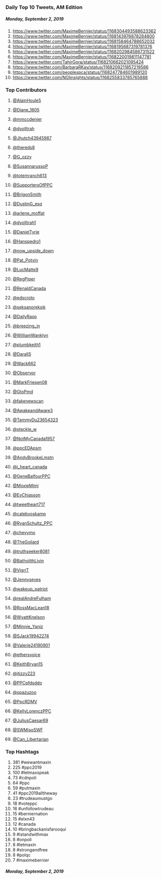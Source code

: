 ### Daily Top 10 Tweets, AM Edition
##### Monday, September 2, 2019
 1) https://www.twitter.com/MaximeBernier/status/1168304493588623362
 2) https://www.twitter.com/MaximeBernier/status/1168143976878284800
 3) https://www.twitter.com/MaximeBernier/status/1168158464788652032
 4) https://www.twitter.com/MaximeBernier/status/1168195687319781376
 5) https://www.twitter.com/MaximeBernier/status/1168202984586731522
 6) https://www.twitter.com/MaximeBernier/status/1168220019811147781
 7) https://www.twitter.com/TahirGora/status/1168210662021095424
 8) https://www.twitter.com/BarbaraRKay/status/1168209211857219586
 9) https://www.twitter.com/peoplespca/status/1168247784601989120
10) https://www.twitter.com/NGIinsights/status/1168255833785765888

### Top Contributors
  1) [@AlainHoule5](https://www.twitter.com/AlainHoule5)
  2) [@Diane_1605](https://www.twitter.com/Diane_1605)
  3) [@mmccdenier](https://www.twitter.com/mmccdenier)
  4) [@dyolltrah](https://www.twitter.com/dyolltrah)
  5) [@Jhutch43945987](https://www.twitter.com/Jhutch43945987)
  6) [@thereds8](https://www.twitter.com/thereds8)
  7) [@G_ozzy](https://www.twitter.com/G_ozzy)
  8) [@SusannarussoP](https://www.twitter.com/SusannarussoP)
  9) [@totemranch613](https://www.twitter.com/totemranch613)
 10) [@SupportersOfPPC](https://www.twitter.com/SupportersOfPPC)

 11) [@BrigonSmith](https://www.twitter.com/BrigonSmith)
 12) [@DustinG_esq](https://www.twitter.com/DustinG_esq)
 13) [@arlene_moffat](https://www.twitter.com/arlene_moffat)
 14) [@dyolltrah1](https://www.twitter.com/dyolltrah1)
 15) [@DanielTyrie](https://www.twitter.com/DanielTyrie)
 16) [@Hanspedro1](https://www.twitter.com/Hanspedro1)
 17) [@now_upside_down](https://www.twitter.com/now_upside_down)
 18) [@Pat_Potvin](https://www.twitter.com/Pat_Potvin)
 19) [@LucMatte9](https://www.twitter.com/LucMatte9)
 20) [@RegPiper](https://www.twitter.com/RegPiper)

 21) [@RenaldCanada](https://www.twitter.com/RenaldCanada)
 22) [@edscroto](https://www.twitter.com/edscroto)
 23) [@seksanoreksik](https://www.twitter.com/seksanoreksik)
 24) [@DailyRasp](https://www.twitter.com/DailyRasp)
 25) [@breezing_in](https://www.twitter.com/breezing_in)
 26) [@WilliamWanklyn](https://www.twitter.com/WilliamWanklyn)
 27) [@plumbkeith1](https://www.twitter.com/plumbkeith1)
 28) [@DarallS](https://www.twitter.com/DarallS)
 29) [@Wack662](https://www.twitter.com/Wack662)
 30) [@Observor](https://www.twitter.com/Observor)

 31) [@MarkFriesen08](https://www.twitter.com/MarkFriesen08)
 32) [@GtoPmd](https://www.twitter.com/GtoPmd)
 33) [@fakenewscan](https://www.twitter.com/fakenewscan)
 34) [@AwakeandAware3](https://www.twitter.com/AwakeandAware3)
 35) [@TammyDu23654323](https://www.twitter.com/TammyDu23654323)
 36) [@steckle_w](https://www.twitter.com/steckle_w)
 37) [@NotMyCanada1957](https://www.twitter.com/NotMyCanada1957)
 38) [@ppcEDApsm](https://www.twitter.com/ppcEDApsm)
 39) [@AndyBrookeLmstn](https://www.twitter.com/AndyBrookeLmstn)
 40) [@i_heart_canada](https://www.twitter.com/i_heart_canada)

 41) [@GeneBalfourPPC](https://www.twitter.com/GeneBalfourPPC)
 42) [@MoxieMimi](https://www.twitter.com/MoxieMimi)
 43) [@EvChiasson](https://www.twitter.com/EvChiasson)
 44) [@tweetheart717](https://www.twitter.com/tweetheart717)
 45) [@calebvoskamp](https://www.twitter.com/calebvoskamp)
 46) [@RyanSchultz_PPC](https://www.twitter.com/RyanSchultz_PPC)
 47) [@chevymo](https://www.twitter.com/chevymo)
 48) [@TheGoliard](https://www.twitter.com/TheGoliard)
 49) [@truthseeker8081](https://www.twitter.com/truthseeker8081)
 50) [@BatholithLivin](https://www.twitter.com/BatholithLivin)

 51) [@VigriT](https://www.twitter.com/VigriT)
 52) [@Jennyseyes](https://www.twitter.com/Jennyseyes)
 53) [@wakeup_patriot](https://www.twitter.com/wakeup_patriot)
 54) [@realAndreFulham](https://www.twitter.com/realAndreFulham)
 55) [@RossMacLean18](https://www.twitter.com/RossMacLean18)
 56) [@WyattKnelson](https://www.twitter.com/WyattKnelson)
 57) [@Minnie_Yaniz](https://www.twitter.com/Minnie_Yaniz)
 58) [@SJack19942274](https://www.twitter.com/SJack19942274)
 59) [@Valerie24190901](https://www.twitter.com/Valerie24190901)
 60) [@ethersvoice](https://www.twitter.com/ethersvoice)

 61) [@KeithBryan15](https://www.twitter.com/KeithBryan15)
 62) [@jtizzy223](https://www.twitter.com/jtizzy223)
 63) [@PPCpfdsddo](https://www.twitter.com/PPCpfdsddo)
 64) [@spazuzoo](https://www.twitter.com/spazuzoo)
 65) [@PpcRDMV](https://www.twitter.com/PpcRDMV)
 66) [@KellyLorenczPPC](https://www.twitter.com/KellyLorenczPPC)
 67) [@JuliusCaesar69](https://www.twitter.com/JuliusCaesar69)
 68) [@SWMisoSWF](https://www.twitter.com/SWMisoSWF)
 69) [@Can_Libertarian](https://www.twitter.com/Can_Libertarian)


### Top Hashtags

  1) 381 #wewantmaxin
  2) 225 #ppc2019
  3) 100 #letmaxspeak
  4)  73 #cdnpoli
  5)  64 #ppc
  6)  59 #putmaxin
  7)  41 #ppc2019alltheway
  8)  23 #trudeaumustgo
  9)  18 #voteppc
 10)  16 #unfollowtrudeau
 11)  15 #berniernation
 12)  15 #elxn43
 13)  12 #canada
 14)  10 #bringbackanisfarooqui
 15)   9 #istandwithmax
 16)   8 #onpoli
 17)   8 #letmaxin
 18)   8 #strongandfree
 19)   8 #polqc
 20)   7 #maximebernier

##### Monday, September 2, 2019

